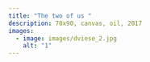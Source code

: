 ```yaml
---
title: "The two of us "
description: 70x90, canvas, oil, 2017
images:
  - image: images/dviese_2.jpg
    alt: "1"
---
```

